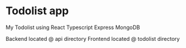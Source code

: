 # Todolist app
My Todolist using React Typescript Express MongoDB

Backend located @ api directory
Frontend located @ todolist directory

